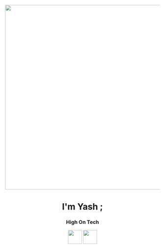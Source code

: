 <!-- Banner -->
<p align="center">
  <img src="https://giffiles.alphacoders.com/218/218663.gif" width="600"/>
  <!-- <img src="https://giffiles.alphacoders.com/220/220047.gif" width="600"/> -->
</p>

<h1 align="center">I'm Yash ; </h1>
<h3 align="center">High On Tech</h3>

<p align="center">
  <a href="https://instagram.com/yashavsarmal30"><img src="https://skillicons.dev/icons?i=instagram" width="45"/></a>
  <a href="https://linkedin.com/in/yash-avsarmal"><img src="https://skillicons.dev/icons?i=linkedin" width="45"/></a>
</p>
